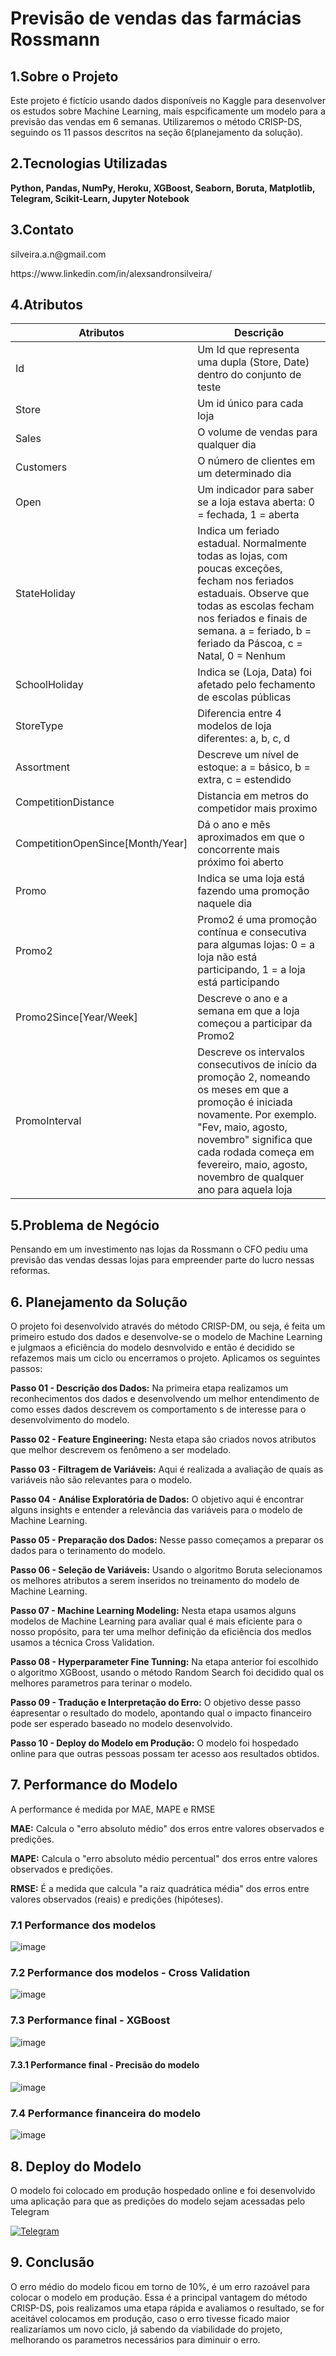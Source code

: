 # Previsão de vendas das farmácias Rossmann

## 1.Sobre o Projeto

Este projeto é fictício usando dados disponíveis no Kaggle para desenvolver os estudos sobre Machine Learning, 
mais espcificamente um modelo para a previsão das vendas em 6 semanas. Utilizaremos o método CRISP-DS, seguindo os 
11 passos descritos na seção 6(planejamento da solução).

## 2.Tecnologias Utilizadas

**Python, Pandas, NumPy, Heroku, XGBoost, Seaborn, Boruta, Matplotlib, Telegram, Scikit-Learn, Jupyter Notebook**

## 3.Contato

  <p>silveira.a.n@gmail.com<p>
  <p>https://www.linkedin.com/in/alexsandronsilveira/<p>
    
## 4.Atributos
    
| Atributos                        | Descrição                                                    |
| -------------------------------- | ------------------------------------------------------------ |
| Id                               | Um Id que representa uma dupla (Store, Date) dentro do conjunto de teste |
| Store                            | Um id único para cada loja                                   |
| Sales                            | O volume de vendas para qualquer dia                         |
| Customers                        | O número de clientes em um determinado dia                       |
| Open                             | Um indicador para saber se a loja estava aberta: 0 = fechada, 1 = aberta |
| StateHoliday                     | Indica um feriado estadual. Normalmente todas as lojas, com poucas exceções, fecham nos feriados estaduais. Observe que todas as escolas fecham nos feriados e finais de semana. a = feriado, b = feriado da Páscoa, c = Natal, 0 = Nenhum |
| SchoolHoliday                    | Indica se (Loja, Data) foi afetado pelo fechamento de escolas públicas |
| StoreType                        | Diferencia entre 4 modelos de loja diferentes: a, b, c, d  |
| Assortment                       | Descreve um nível de estoque: a = básico, b = extra, c = estendido |
| CompetitionDistance              | Distancia em metros do competidor mais proximo           |
| CompetitionOpenSince[Month/Year] | Dá o ano e mês aproximados em que o concorrente mais próximo foi aberto |
| Promo                            | Indica se uma loja está fazendo uma promoção naquele dia         |
| Promo2                           | Promo2 é uma promoção contínua e consecutiva para algumas lojas: 0 = a loja não está participando, 1 = a loja está participando |
| Promo2Since[Year/Week]           | Descreve o ano e a semana em que a loja começou a participar da Promo2 |
| PromoInterval                    | Descreve os intervalos consecutivos de início da promoção 2, nomeando os meses em que a promoção é iniciada novamente. Por exemplo. "Fev, maio, agosto, novembro" significa que cada rodada começa em fevereiro, maio, agosto, novembro de qualquer ano para aquela loja |
    
## 5.Problema de Negócio

Pensando em um investimento nas lojas da Rossmann o CFO pediu uma previsão das vendas dessas lojas para empreender 
    parte do lucro nessas reformas.

## 6. Planejamento da Solução

O projeto foi desenvolvido através do método CRISP-DM, ou seja, é feita um primeiro estudo dos dados e desenvolve-se 
o modelo de Machine Learning e julgmaos a eficiência do modelo desnvolvido e então é decidido se refazemos mais 
um ciclo ou encerramos o projeto. Aplicamos os seguintes passos:

**Passo 01 - Descrição dos Dados:** Na primeira etapa realizamos um reconhecimentos dos dados e desenvolvendo 
    um melhor entendimento de como esses dados descrevem os comportamento s de interesse para o desenvolvimento 
    do modelo.
    
**Passo 02 - Feature Engineering:** Nesta etapa são criados novos atributos que melhor descrevem os fenômeno a ser 
    modelado.
    
**Passo 03 - Filtragem de Variáveis:** Aqui é realizada a avaliação de quais as variáveis não são relevantes para 
    o modelo.
    
**Passo 04 - Análise Exploratória de Dados:** O objetivo aqui é encontrar alguns insights e entender a relevância 
    das variáveis para o modelo de Machine Learning.
    
**Passo 05 - Preparação dos Dados:** Nesse passo começamos a preparar os dados para o terinamento do modelo.
    
**Passo 06 - Seleção de Variáveis:** Usando o algoritmo Boruta selecionamos os melhores atributos a serem inseridos 
    no treinamento do modelo de Machine Learning.
    
**Passo 07 - Machine Learning Modeling:** Nesta etapa usamos alguns modelos de Machine Learning para avaliar qual 
    é mais eficiente para o nosso propósito, para ter uma melhor definição da eficiência dos medlos usamos a técnica 
    Cross Validation.
    
**Passo 08 - Hyperparameter Fine Tunning:** Na etapa anterior foi escolhido o algoritmo XGBoost, usando o método 
    Random Search foi decidido qual os melhores parametros para terinar o modelo.
    
**Passo 09 - Tradução e Interpretação do Erro:** O objetivo desse passo éapresentar o resultado do modelo, 
    apontando qual o impacto financeiro pode ser esperado baseado no modelo desenvolvido.
    
**Passo 10 - Deploy do Modelo em Produção:** O modelo foi hospedado online para que outras pessoas possam ter acesso 
    aos resultados obtidos.
    
## 7. Performance do Modelo
    
A performance é medida por MAE, MAPE e RMSE

**MAE:** Calcula o "erro absoluto médio" dos erros entre valores observados e predições.

**MAPE:** Calcula o "erro absoluto médio percentual" dos erros entre valores observados e predições.
    
**RMSE:** É a medida que calcula "a raiz quadrática média" dos erros entre valores observados (reais) e predições (hipóteses).
    
### 7.1 Performance dos modelos
    
![image](img/single_performance.png)
    
### 7.2 Performance dos modelos - Cross Validation
    
![image](img/cross_validation.png)
    
### 7.3 Performance final - XGBoost
    
![image](img/final_model.png)
    
#### 7.3.1 Performance final - Precisão do modelo
    
![image](img/salesXperformance.png)
    
 ### 7.4 Performance financeira do modelo

![image](img/total_performance.png)
    
## 8. Deploy do Modelo
    
O modelo foi colocado em produção hospedado online e foi desenvolvido uma aplicação para que as predições do modelo 
    sejam acessadas pelo Telegram
    
[![Telegram](https://img.shields.io/badge/Telegram-2CA5E0?style=for-the-badge&logo=telegram&logoColor=white)](https://t.me/rossmann_pm_bot) 

## 9. Conclusão
    
O erro médio do modelo ficou em torno de 10%, é um erro razoável para colocar o modelo em produção. 
Essa é a principal vantagem do método CRISP-DS, pois realizamos uma etapa rápida e avaliamos o resultado, 
se for aceitável colocamos em produção, caso o erro tivesse ficado maior realizaríamos um novo ciclo, já sabendo da 
viabilidade do projeto, melhorando os parametros necessários para diminuir o erro.

    
    
